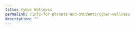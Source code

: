 ```yaml
---
title: Cyber Wellness
permalink: /info-for-parents-and-students/cyber-wellness
description: ""
---
```

